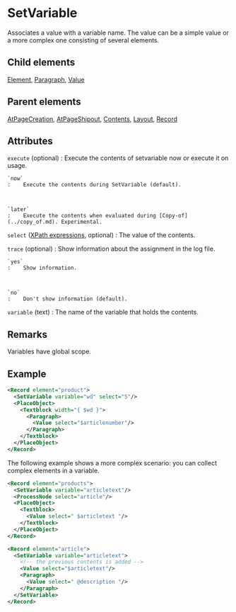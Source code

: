 # SetVariable



Associates a value with a variable name. The value can be a simple value or a more complex one consisting of several elements.



##  Child elements

[Element](../element.md), [Paragraph](../paragraph.md), [Value](../value.md)

##  Parent elements

[AtPageCreation](../atpagecreation.md), [AtPageShipout](../atpageshipout.md), [Contents](../contents.md), [Layout](../layout.md), [Record](../record.md)


## Attributes



`execute` (optional)
:   Execute the contents of setvariable now or execute it on usage.



    `now`
    :    Execute the contents during SetVariable (default).



    `later`
    :    Execute the contents when evaluated during [Copy-of](../copy_of.md). Experimental.




`select` ([XPath expressions](../../manual/xpath.md), optional)
:   The value of the contents.




`trace` (optional)
:   Show information about the assignment in the log file.



    `yes`
    :    Show information.



    `no`
    :    Don't show information (default).




`variable` (text)
:   The name of the variable that holds the contents.




## Remarks
Variables have global scope.


## Example

```xml
<Record element="product">
  <SetVariable variable="wd" select="5"/>
  <PlaceObject>
    <Textblock width="{ $wd }">
      <Paragraph>
        <Value select="$articlenumber"/>
      </Paragraph>
    </Textblock>
  </PlaceObject>
</Record>

```

The following example shows a more complex scenario: you can collect complex elements in a variable.


```xml
<Record element="products">
  <SetVariable variable="articletext"/>
  <ProcessNode select="article"/>
  <PlaceObject>
    <Textblock>
      <Value select=" $articletext "/>
    </Textblock>
  </PlaceObject>
</Record>

<Record element="article">
  <SetVariable variable="articletext">
    <!-- the previous contents is added -->
    <Value select="$articletext"/>
    <Paragraph>
      <Value select=" @description "/>
    </Paragraph>
  </SetVariable>
</Record>

```





